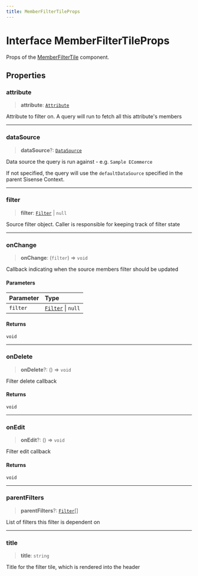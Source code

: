 ```yaml
---
title: MemberFilterTileProps
---
```


# Interface MemberFilterTileProps

Props of the [MemberFilterTile](../filter-tiles/function.MemberFilterTile.md) component.

## Properties

### attribute

> **attribute**: [`Attribute`](../../sdk-data/interfaces/interface.Attribute.md)

Attribute to filter on. A query will run to fetch all this attribute's members

***

### dataSource

> **dataSource**?: [`DataSource`](../../sdk-data/type-aliases/type-alias.DataSource.md)

Data source the query is run against - e.g. `Sample ECommerce`

If not specified, the query will use the `defaultDataSource` specified in the parent Sisense Context.

***

### filter

> **filter**: [`Filter`](../../sdk-data/interfaces/interface.Filter.md) \| `null`

Source filter object. Caller is responsible for keeping track of filter state

***

### onChange

> **onChange**: (`filter`) => `void`

Callback indicating when the source members filter should be updated

#### Parameters

| Parameter | Type |
| :------ | :------ |
| `filter` | [`Filter`](../../sdk-data/interfaces/interface.Filter.md) \| `null` |

#### Returns

`void`

***

### onDelete

> **onDelete**?: () => `void`

Filter delete callback

#### Returns

`void`

***

### onEdit

> **onEdit**?: () => `void`

Filter edit callback

#### Returns

`void`

***

### parentFilters

> **parentFilters**?: [`Filter`](../../sdk-data/interfaces/interface.Filter.md)[]

List of filters this filter is dependent on

***

### title

> **title**: `string`

Title for the filter tile, which is rendered into the header
